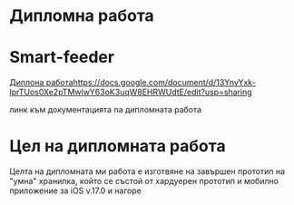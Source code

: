 # Дипломна работа
# Smart-feeder
[Диплона работа](https://docs.google.com/document/d/13YnvYxk-lprTUos0Xe2pTMwlwY63oK3uqW8EHRWUdtE/edit?usp=sharing)https://docs.google.com/document/d/13YnvYxk-lprTUos0Xe2pTMwlwY63oK3uqW8EHRWUdtE/edit?usp=sharing

линк към документацията nа дипломната работа

# Цел на дипломната работа
Целта на дипломната ми работа е изготвяне на завършен прототип на "умна" хранилка, който се състой от хардуерен прототип и мобилно приложение за iOS v.17.0 и нагоре 
